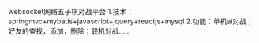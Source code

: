 websocket网络五子棋对战平台
1.技术：springmvc+mybatis+javascript+jquery+reactjs+mysql
2.功能：单机ai对战；好友的查找，添加，删除；联机对战......
